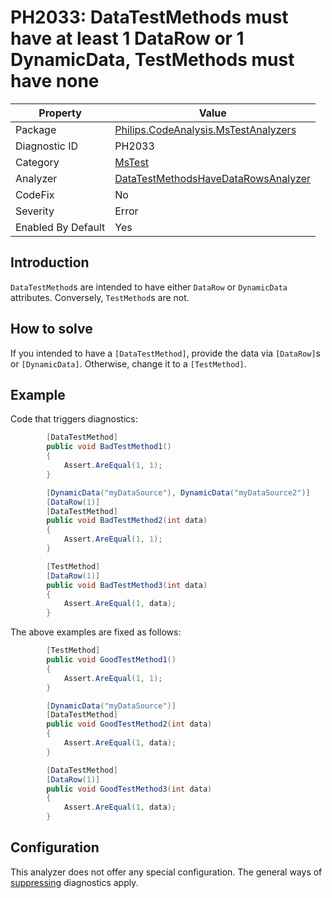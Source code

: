 # PH2033: DataTestMethods must have at least 1 DataRow or 1 DynamicData, TestMethods must have none

| Property | Value  |
|--|--|
| Package | [Philips.CodeAnalysis.MsTestAnalyzers](https://www.nuget.org/packages/Philips.CodeAnalysis.MsTestAnalyzers) |
| Diagnostic ID | PH2033 |
| Category  | [MsTest](../MsTest.md) |
| Analyzer | [DataTestMethodsHaveDataRowsAnalyzer](https://github.com/philips-software/roslyn-analyzers/blob/main/Philips.CodeAnalysis.MsTestAnalyzers/DataTestMethodsHaveDataRowsAnalyzer.cs)
| CodeFix  | No |
| Severity | Error |
| Enabled By Default | Yes |

## Introduction

`DataTestMethod`s are intended to have either `DataRow` or `DynamicData` attributes. Conversely, `TestMethod`s are not.

## How to solve

If you intended to have a `[DataTestMethod]`, provide the data via `[DataRow]`s or `[DynamicData]`. Otherwise, change it to a `[TestMethod]`.

## Example

Code that triggers diagnostics:
``` cs
        [DataTestMethod]
        public void BadTestMethod1()
        {
            Assert.AreEqual(1, 1);
        }

        [DynamicData("myDataSource"), DynamicData("myDataSource2")]
        [DataRow(1)]
        [DataTestMethod]
        public void BadTestMethod2(int data)
        {
            Assert.AreEqual(1, 1);
        }

        [TestMethod]
        [DataRow(1)]
        public void BadTestMethod3(int data)
        {
            Assert.AreEqual(1, data);
        }
```
The above examples are fixed as follows:
``` cs
        [TestMethod]
        public void GoodTestMethod1()
        {
            Assert.AreEqual(1, 1);
        }

        [DynamicData("myDataSource")]
        [DataTestMethod]
        public void GoodTestMethod2(int data)
        {
            Assert.AreEqual(1, data);
        }

        [DataTestMethod]
        [DataRow(1)]
        public void GoodTestMethod3(int data)
        {
            Assert.AreEqual(1, data);
        }

```
## Configuration

This analyzer does not offer any special configuration. The general ways of [suppressing](https://learn.microsoft.com/en-us/dotnet/fundamentals/code-analysis/suppress-warnings) diagnostics apply.
